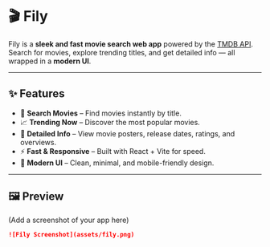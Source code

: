 # 🎬 Fily

Fily is a **sleek and fast movie search web app** powered by the [TMDB API](https://www.themoviedb.org/documentation/api).  
Search for movies, explore trending titles, and get detailed info — all wrapped in a **modern UI**.

---

## ✨ Features
- 🔎 **Search Movies** – Find movies instantly by title.  
- 📈 **Trending Now** – Discover the most popular movies.  
- 🎥 **Detailed Info** – View movie posters, release dates, ratings, and overviews.  
- ⚡ **Fast & Responsive** – Built with React + Vite for speed.  
- 🎨 **Modern UI** – Clean, minimal, and mobile-friendly design.  

---

## 🖼️ Preview
(Add a screenshot of your app here)

```markdown
![Fily Screenshot](assets/fily.png)

